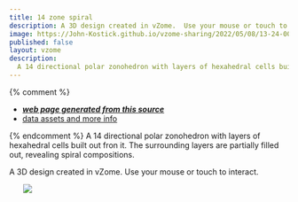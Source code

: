 ```yaml
---
title: 14 zone spiral
description: A 3D design created in vZome.  Use your mouse or touch to interact.
image: https://John-Kostick.github.io/vzome-sharing/2022/05/08/13-24-00-14-zone-spiral/14-zone-spiral.png
published: false
layout: vzome
description:
  A 14 directional polar zonohedron with layers of hexahedral cells built out fron it.
---
```


{% comment %}
 - [***web page generated from this source***](<https://John-Kostick.github.io/vzome-sharing/2022/05/08/14-zone-spiral-13-24-00.html>)
 - [data assets and more info](<https://github.com/John-Kostick/vzome-sharing/tree/main/2022/05/08/13-24-00-14-zone-spiral/>)
 
{% endcomment %}
  A 14 directional polar zonohedron with layers of hexahedral cells built out fron it. The surrounding layers are partially filled out, revealing spiral compositions.

A 3D design created in vZome.  Use your mouse or touch to interact.

<vzome-viewer style="width: 87%; height: 60vh; margin: 5%"
       src="https://John-Kostick.github.io/vzome-sharing/2022/05/08/13-24-00-14-zone-spiral/14-zone-spiral.vZome" >
  <img src="https://John-Kostick.github.io/vzome-sharing/2022/05/08/13-24-00-14-zone-spiral/14-zone-spiral.png" />
</vzome-viewer>
